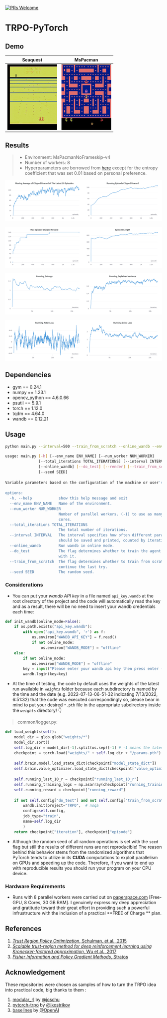 [![PRs Welcome](https://img.shields.io/badge/PRs-welcome-brightgreen.svg?style=flat-square)](https://makeapullrequest.com)

# TRPO-PyTorch



## Demo
Seaquest | MsPacman
:------------:|:---------------:
![](results/beamrider.gif)|![](results/pacman.gif)

## Results
> - Environment: MsPacmanNoFrameskip-v4
> - Number of workers: 8
> - Hyperparameters are borrowed from [here](https://github.com/openai/baselines/blob/master/baselines/trpo_mpi/defaults.py) except for the entropy coefficient that was set 0.01 based on personal preference.

<p align="center">
  <img src="results/result1.png" >
</p>  
<p align="center">
  <img src="results/result2.png" >
</p>  
<p align="center">
  <img src="results/result3.png" >
</p>  
<p align="center">
  <img src="results/result4.png" >
</p>  

## Dependencies
- gym == 0.24.1
- numpy == 1.23.1
- opencv_python == 4.6.0.66
- psutil == 5.9.1
- torch == 1.12.0
- tqdm == 4.64.0
- wandb == 0.12.21

## Usage
```bash
python main.py --interval=500 --train_from_scratch --online_wandb --env_name="SeaquestNoFrameskip-v4"
```
```bash
usage: main.py [-h] [--env_name ENV_NAME] [--num_worker NUM_WORKER]
               [--total_iterations TOTAL_ITERATIONS] [--interval INTERVAL]
               [--online_wandb] [--do_test] [--render] [--train_from_scratch]
               [--seed SEED]

Variable parameters based on the configuration of the machine or user's choice

options:
  -h, --help            show this help message and exit
  --env_name ENV_NAME   Name of the environment.
  --num_worker NUM_WORKER
                        Number of parallel workers. (-1) to use as many as cpu
                        cores.
  --total_iterations TOTAL_ITERATIONS
                        The total number of iterations.
  --interval INTERVAL   The interval specifies how often different parameters
                        should be saved and printed, counted by iterations.
  --online_wandb        Run wandb in online mode.
  --do_test             The flag determines whether to train the agent or play
                        with it.
  --train_from_scratch  The flag determines whether to train from scratch or
                        continue the last try.
  --seed SEED           The random seed.
```
###  Considerations
- You can put your _wandb API key_ in a file named `api_key.wandb` at the root directory of the project and the code will automatically read the key and as a result, there will be no need to insert your wandb credentials each time:
```python
def init_wandb(online_mode=False):
    if os.path.exists("api_key.wandb"):
        with open("api_key.wandb", 'r') as f:
            os.environ["WANDB_API_KEY"] = f.read()
            if not online_mode:
                os.environ["WANDB_MODE"] = "offline"
    else:
        if not online_mode:
            os.environ["WANDB_MODE"] = "offline"
        key = input("Please enter your wandb api key then press enter (just hit the enter if you don't have any):")
        wandb.login(key=key)
```
- At the time of testing, the code by default uses the weights of the latest run available in _`weights`_ folder because each subdirectory is named by the time and the date (e.g. 2022-07-13-06-51-32 indicating 7/13/2022, 6:51:32) that the code was executed correspondingly so, please bear in mind to put your desired `*.pth` file in the appropriate subdirectory inside the _`weights`_ directory! 👇
> common/logger.py:
```python
def load_weights(self):
	model_dir = glob.glob("weights/*")
	model_dir.sort()
	self.log_dir = model_dir[-1].split(os.sep)[-1] # -1 means the latest run!
	checkpoint = torch.load("weights/" + self.log_dir + "/params.pth")

	self.brain.model.load_state_dict(checkpoint["model_state_dict"])
	self.brain.value_optimizer.load_state_dict(checkpoint["value_optimizer_state_dict"])

	self.running_last_10_r = checkpoint["running_last_10_r"]
	self.running_training_logs = np.asarray(checkpoint["running_training_logs"])
	self.running_reward = checkpoint["running_reward"]

	if not self.config["do_test"] and not self.config["train_from_scratch"]:
		wandb.init(project="TRPO",  # noqa
		config=self.config,
		job_type="train",
		name=self.log_dir
		)
	return checkpoint["iteration"], checkpoint["episode"]
```
- Although the random seed of all random operations is set with the `seed` flag but still the results of different runs are not reproducible! The reason behind this behavior stems from the randomized algorithms that PyTorch tends to utilize in its **CUDA** computations to exploit parallelism on GPUs and speeding up the code. Therefore, if you want to end up with reproducible results you should run your program on your CPU device.

### Hardware Requirements
- Runs with 8 parallel workers were carried out on [paperspace.com](https://www.paperspace.com/) [Free-GPU, 8 Cores, 30 GB RAM]. I genuinely express my deep appreciation and gratitude toward their great effort in providing such a powerful infrustructure with the inclusion of a practical **FREE of Charge ** plan. 

## References
1. [_Trust Region Policy Optimization_, Schulman, et al., 2015](https://arxiv.org/abs/1502.05477)
2. [_Scalable trust-region method for deep reinforcement learning using Kronecker-factored approximation_, Wu et al., 2017](https://arxiv.org/abs/1708.05144)
3. [_Fisher Information and Policy Gradient Methods_, Stratos](https://karlstratos.com/notes/policy_gradient.pdf)

## Acknowledgement
These repositories were chosen as samples of how to turn the TRPO idea into practical code, big thanks to them :
1. [modular_rl](https://github.com/joschu/modular_rl) by [@joschu](https://github.com/joschu)
2. [pytorch-trpo](https://github.com/ikostrikov/pytorch-trpo) by [@ikostrikov](https://github.com/ikostrikov)
3. [baselines](https://github.com/openai/baselines) by [@OpenAI](https://github.com/openai)